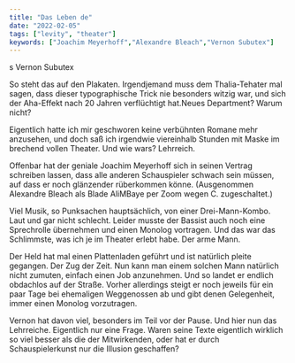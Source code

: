 ```yaml
---
title: "Das Leben de"
date: "2022-02-05"
tags: ["levity", "theater"]
keywords: ["Joachim Meyerhoff","Alexandre Bleach","Vernon Subutex"]
---
```


<!-- Excerpt Start -->
s Vernon Subutex

So steht das auf den Plakaten. Irgendjemand muss dem Thalia-Tehater mal sagen, dass dieser typographische Trick nie besonders witzig war, und sich der Aha-Effekt nach 20 Jahren verflüchtigt hat.<!-- Excerpt End -->Neues Department? Warum nicht?

Eigentlich hatte ich mir geschworen keine verbühnten Romane mehr anzusehen, und doch saß ich irgendwie viereinhalb Stunden mit Maske im brechend vollen Theater. Und wie wars? Lehrreich.

Offenbar hat der geniale Joachim Meyerhoff sich in seinen Vertrag schreiben lassen, dass alle anderen Schauspieler schwach sein müssen, auf dass er noch glänzender rüberkommen könne. (Ausgenommen Alexandre Bleach als Blade AliMBaye per Zoom wegen C. zugeschaltet.)

Viel Musik, so Punksachen hauptsächlich, von einer Drei-Mann-Kombo. Laut und gar nicht schlecht. Leider musste der Bassist auch noch eine Sprechrolle übernehmen und einen Monolog vortragen. Und das war das Schlimmste, was ich je im Theater erlebt habe. Der arme Mann.

Der Held hat mal einen Plattenladen geführt und ist natürlich pleite gegangen. Der Zug der Zeit. Nun kann man einem solchen Mann natürlich nicht zumuten, einfach einen Job anzunehmen. Und so landet er endlich obdachlos auf der Straße. Vorher allerdings steigt er noch jeweils für ein paar Tage bei ehemaligen Weggenossen ab und gibt denen Gelegenheit, immer einen Monolog vorzutragen.

Vernon hat davon viel, besonders im Teil vor der Pause. Und hier nun das Lehrreiche. Eigentlich nur eine Frage. Waren seine Texte eigentlich wirklich so viel besser als die der Mitwirkenden, oder hat er durch Schauspielerkunst nur die Illusion geschaffen?